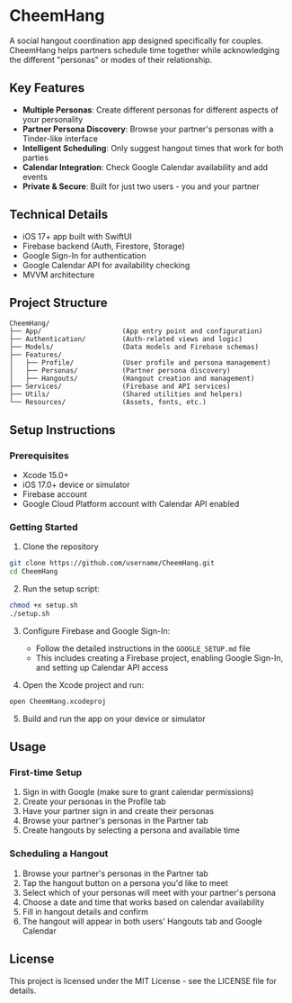 # CheemHang

A social hangout coordination app designed specifically for couples. CheemHang helps partners schedule time together while acknowledging the different "personas" or modes of their relationship.

## Key Features

- **Multiple Personas**: Create different personas for different aspects of your personality
- **Partner Persona Discovery**: Browse your partner's personas with a Tinder-like interface
- **Intelligent Scheduling**: Only suggest hangout times that work for both parties
- **Calendar Integration**: Check Google Calendar availability and add events
- **Private & Secure**: Built for just two users - you and your partner

## Technical Details

- iOS 17+ app built with SwiftUI
- Firebase backend (Auth, Firestore, Storage)
- Google Sign-In for authentication
- Google Calendar API for availability checking
- MVVM architecture

## Project Structure

```
CheemHang/
├── App/                    (App entry point and configuration)
├── Authentication/         (Auth-related views and logic)
├── Models/                 (Data models and Firebase schemas)
├── Features/
│   ├── Profile/            (User profile and persona management)
│   ├── Personas/           (Partner persona discovery)
│   ├── Hangouts/           (Hangout creation and management)
├── Services/               (Firebase and API services)
├── Utils/                  (Shared utilities and helpers)
└── Resources/              (Assets, fonts, etc.)
```

## Setup Instructions

### Prerequisites

- Xcode 15.0+
- iOS 17.0+ device or simulator
- Firebase account
- Google Cloud Platform account with Calendar API enabled

### Getting Started

1. Clone the repository

```bash
git clone https://github.com/username/CheemHang.git
cd CheemHang
```

2. Run the setup script:

```bash
chmod +x setup.sh
./setup.sh
```

3. Configure Firebase and Google Sign-In:
   - Follow the detailed instructions in the `GOOGLE_SETUP.md` file
   - This includes creating a Firebase project, enabling Google Sign-In, and setting up Calendar API access

4. Open the Xcode project and run:

```bash
open CheemHang.xcodeproj
```

5. Build and run the app on your device or simulator

## Usage

### First-time Setup

1. Sign in with Google (make sure to grant calendar permissions)
2. Create your personas in the Profile tab
3. Have your partner sign in and create their personas
4. Browse your partner's personas in the Partner tab
5. Create hangouts by selecting a persona and available time

### Scheduling a Hangout

1. Browse your partner's personas in the Partner tab
2. Tap the hangout button on a persona you'd like to meet
3. Select which of your personas will meet with your partner's persona
4. Choose a date and time that works based on calendar availability
5. Fill in hangout details and confirm
6. The hangout will appear in both users' Hangouts tab and Google Calendar

## License

This project is licensed under the MIT License - see the LICENSE file for details.
